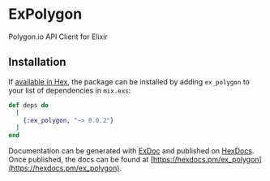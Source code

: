 # ExPolygon

Polygon.io API Client for Elixir

## Installation

If [available in Hex](https://hex.pm/docs/publish), the package can be installed
by adding `ex_polygon` to your list of dependencies in `mix.exs`:

```elixir
def deps do
  [
    {:ex_polygon, "~> 0.0.2"}
  ]
end
```

Documentation can be generated with [ExDoc](https://github.com/elixir-lang/ex_doc)
and published on [HexDocs](https://hexdocs.pm). Once published, the docs can
be found at [https://hexdocs.pm/ex_polygon](https://hexdocs.pm/ex_polygon).
